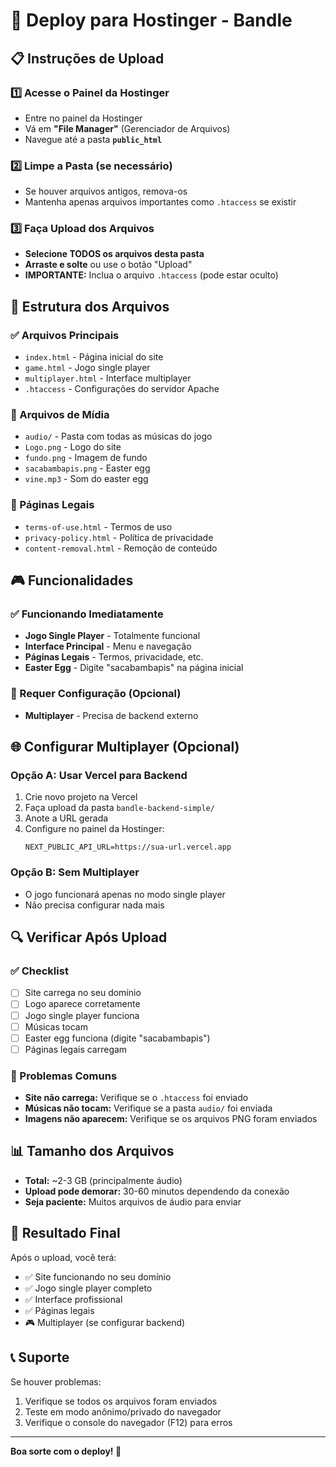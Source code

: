 # 🚀 Deploy para Hostinger - Bandle

## 📋 Instruções de Upload

### 1️⃣ Acesse o Painel da Hostinger
- Entre no painel da Hostinger
- Vá em **"File Manager"** (Gerenciador de Arquivos)
- Navegue até a pasta **`public_html`**

### 2️⃣ Limpe a Pasta (se necessário)
- Se houver arquivos antigos, remova-os
- Mantenha apenas arquivos importantes como `.htaccess` se existir

### 3️⃣ Faça Upload dos Arquivos
- **Selecione TODOS os arquivos desta pasta**
- **Arraste e solte** ou use o botão "Upload"
- **IMPORTANTE:** Inclua o arquivo `.htaccess` (pode estar oculto)

## 📁 Estrutura dos Arquivos

### ✅ Arquivos Principais
- `index.html` - Página inicial do site
- `game.html` - Jogo single player
- `multiplayer.html` - Interface multiplayer
- `.htaccess` - Configurações do servidor Apache

### 🎵 Arquivos de Mídia
- `audio/` - Pasta com todas as músicas do jogo
- `Logo.png` - Logo do site
- `fundo.png` - Imagem de fundo
- `sacabambapis.png` - Easter egg
- `vine.mp3` - Som do easter egg

### 📄 Páginas Legais
- `terms-of-use.html` - Termos de uso
- `privacy-policy.html` - Política de privacidade
- `content-removal.html` - Remoção de conteúdo

## 🎮 Funcionalidades

### ✅ Funcionando Imediatamente
- **Jogo Single Player** - Totalmente funcional
- **Interface Principal** - Menu e navegação
- **Páginas Legais** - Termos, privacidade, etc.
- **Easter Egg** - Digite "sacabambapis" na página inicial

### 🔧 Requer Configuração (Opcional)
- **Multiplayer** - Precisa de backend externo

## 🌐 Configurar Multiplayer (Opcional)

### Opção A: Usar Vercel para Backend
1. Crie novo projeto na Vercel
2. Faça upload da pasta `bandle-backend-simple/`
3. Anote a URL gerada
4. Configure no painel da Hostinger:
   ```
   NEXT_PUBLIC_API_URL=https://sua-url.vercel.app
   ```

### Opção B: Sem Multiplayer
- O jogo funcionará apenas no modo single player
- Não precisa configurar nada mais

## 🔍 Verificar Após Upload

### ✅ Checklist
- [ ] Site carrega no seu domínio
- [ ] Logo aparece corretamente
- [ ] Jogo single player funciona
- [ ] Músicas tocam
- [ ] Easter egg funciona (digite "sacabambapis")
- [ ] Páginas legais carregam

### 🐛 Problemas Comuns
- **Site não carrega:** Verifique se o `.htaccess` foi enviado
- **Músicas não tocam:** Verifique se a pasta `audio/` foi enviada
- **Imagens não aparecem:** Verifique se os arquivos PNG foram enviados

## 📊 Tamanho dos Arquivos
- **Total:** ~2-3 GB (principalmente áudio)
- **Upload pode demorar:** 30-60 minutos dependendo da conexão
- **Seja paciente:** Muitos arquivos de áudio para enviar

## 🎯 Resultado Final
Após o upload, você terá:
- ✅ Site funcionando no seu domínio
- ✅ Jogo single player completo
- ✅ Interface profissional
- ✅ Páginas legais
- 🎮 Multiplayer (se configurar backend)

## 📞 Suporte
Se houver problemas:
1. Verifique se todos os arquivos foram enviados
2. Teste em modo anônimo/privado do navegador
3. Verifique o console do navegador (F12) para erros

---
**Boa sorte com o deploy! 🚀**
